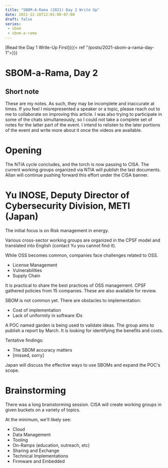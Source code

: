 ```yaml
---
title: "SBOM-A-Rama (2021) Day 2 Write Up"
date: 2021-12-16T12:01:00-07:00
draft: false
series:
 - sbom
 - sbom-a-rama
---
```


[Read the Day 1 Write-Up First]({{< ref "/posts/2021-sbom-a-rama-day-1">}})

# SBOM-a-Rama, Day 2

## Short note
These are my notes.
As such, they may be incomplete and inaccurate at times.
If you feel I misrepresented a speaker or a topic, please reach out to me to collaborate on improving this article.
I was also trying to participate in some of the chats simultaneously, so I could not take a complete set of notes for the latter part of the event.
I intend to relisten to the later portions of the event and write more about it once the videos are available.

# Opening

The NTIA cycle concludes, and the torch is now passing to CISA. The current working groups organized via NTIA will publish the last documents. Allan will continue pushing forward this effort under the CISA banner.

# Yu INOSE, Deputy Director of Cybersecurity Division, METI (Japan)

The initial focus is on Risk management in energy.

Various cross-sector working groups are organized in the CPSF model and translated into English (contact Yu you cannot find it). 

While OSS becomes common, companies face challenges related to OSS.
* License Management
* Vulnerabilities
* Supply Chain

It is practical to share the best practices of OSS management. CPSF gathered policies from 15 companies. These are also available for review.

SBOM is not common yet. There are obstacles to implementation:

* Cost of implementation
* Lack of uniformity in software IDs

A POC named garden is being used to validate ideas. The group aims to publish a report by March. It is looking for identifying the benefits and costs.

Tentative findings:
* The SBOM accuracy matters
* [missed, sorry]

Japan will discuss the effective ways to use SBOMs and expand the POC's scope.

# Brainstorming

There was a long brainstorming session. CISA will create working groups in given buckets on a variety of topics.

At the minimum, we'll likely see:

* Cloud
* Data Management
* Tooling
* On-Ramps (education, outreach, etc)
* Sharing and Exchange
* Technical Implementations
* Firmware and Embedded

